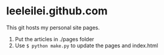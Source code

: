 leeleilei.github.com
====================

This git hosts my personal site pages.

1. Put the articles in ./pages folder
2. Use `$ python make.py` to update the pages and index.html
